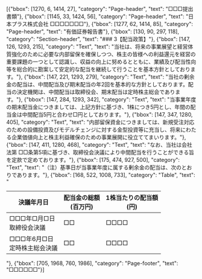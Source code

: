 [{"bbox": [1270, 6, 1414, 27], "category": "Page-header", "text": "□□□提出書類"}, {"bbox": [1145, 33, 1424, 56], "category": "Page-header", "text": "日本プラス株式会社 □□□□□□□"}, {"bbox": [1277, 62, 1414, 85], "category": "Page-header", "text": "有価証券報告書"}, {"bbox": [130, 90, 297, 118], "category": "Section-header", "text": "### 3【配当政策】"}, {"bbox": [147, 126, 1293, 215], "category": "Text", "text": "当社は、将来の事業展望と経営体質強化のために必要な内部留保を確保しつつ、株主の皆様への利益還元を経営の重要課題の一つとして認識し、収益の向上に努めるとともに、業績及び配当性向等を総合的に勘案して安定的な配当を継続して行うことを基本方針としております。"}, {"bbox": [147, 221, 1293, 279], "category": "Text", "text": "当社の剰余金の配当は、中間配当及び期末配当の年2回を基本的な方針としております。配当の決定機関は、中間配当は取締役会、期末配当は定時株主総会であります。"}, {"bbox": [147, 284, 1293, 342], "category": "Text", "text": "当事業年度の期末配当金につきましては、上記方針に基づき、1株につき5円とし、年間の配当金は中間配当5円と合わせ□円としております。"}, {"bbox": [147, 347, 1280, 405], "category": "Text", "text": "内部留保資金につきましては、新規受注対応のための設備投資及びモデルチェンジに対する金型投資等に充当し、将来にわたる企業価値向上と株主利益確保のための事業展開に役立ててまいります。"}, {"bbox": [147, 411, 1280, 468], "category": "Text", "text": "なお、当社は会社法第 □□条第5項に基づき、取締役会決議により中間配当を行うことができる旨を定款で定めております。"}, {"bbox": [175, 474, 927, 500], "category": "Text", "text": "（注）基準日が当事業年度に属する剰余金の配当は、次のとおりであります。"}, {"bbox": [168, 522, 1008, 733], "category": "Table", "text": "<table><thead><tr><th>決議年月日</th><th>配当金の総額<br>(百万円)</th><th>1株当たりの配当額<br>(円)</th></tr></thead><tbody><tr><td>□□□年□月□日<br>取締役会決議</td><td>□□</td><td>□□□□</td></tr><tr><td>□□□年6月□日<br>定時株主総会決議</td><td>□□</td><td>□□□□</td></tr></tbody></table>"}, {"bbox": [705, 1968, 760, 1986], "category": "Page-footer", "text": "□□□□□□"}]
